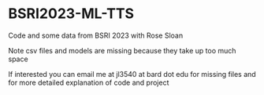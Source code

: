# BSRI2023-ML-TTS
Code and some data from BSRI 2023 with Rose Sloan

Note csv files and models are missing because they take up too much space

If interested you can email me at jl3540 at bard dot edu for missing files and for more detailed explanation of code and project
